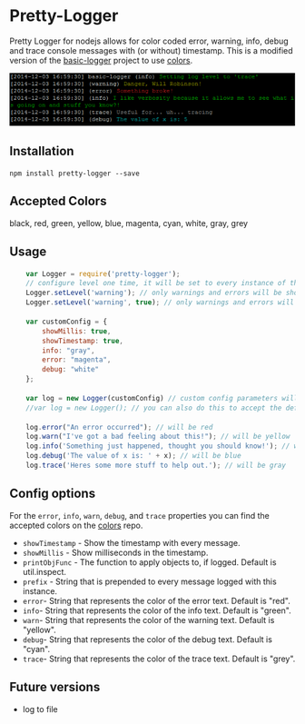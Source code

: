 Pretty-Logger
============

Pretty Logger for nodejs allows for color coded error, warning, info, debug and trace console messages with (or without) timestamp.
This is a modified version of the [basic-logger](https://github.com/sbsoftware/node-basic-logger) project to use [colors](https://github.com/marak/colors.js/). 

<img src="https://raw.githubusercontent.com/LukePammant/pretty-logger/master/screenshots/info.png" alt="Screenshot of pretty logger in action" />

Installation
------------

	npm install pretty-logger --save

Accepted Colors
---------------

black, red, green, yellow, blue, magenta, cyan, white, gray, grey

Usage
-----
```JavaScript
	var Logger = require('pretty-logger');
	// configure level one time, it will be set to every instance of the logger
	Logger.setLevel('warning'); // only warnings and errors will be shown
	Logger.setLevel('warning', true); // only warnings and errors will be shown and no message about the level change will be printed

	var customConfig = {
		showMillis: true,
		showTimestamp: true,
		info: "gray",
		error: "magenta",
		debug: "white"
	};

	var log = new Logger(customConfig) // custom config parameters will be used, defaults will be used for the other parameters
	//var log = new Logger(); // you can also do this to accept the defaults

	log.error("An error occurred"); // will be red
	log.warn("I've got a bad feeling about this!"); // will be yellow
	log.info('Something just happened, thought you should know!'); // will be green
	log.debug('The value of x is: ' + x); // will be blue
	log.trace('Heres some more stuff to help out.'); // will be gray
```

Config options
--------------

For the `error`, `info`, `warn`, `debug`, and `trace` properties you can find the accepted colors on the [colors](https://github.com/marak/colors.js/) repo.

* `showTimestamp` - Show the timestamp with every message.
* `showMillis` - Show milliseconds in the timestamp.
* `printObjFunc` - The function to apply objects to, if logged. Default is util.inspect.
* `prefix` - String that is prepended to every message logged with this instance.
* `error`- String that represents the color of the error text. Default is "red". 
* `info`- String that represents the color of the info text. Default is "green".
* `warn`- String that represents the color of the warning text. Default is "yellow".
* `debug`- String that represents the color of the debug text. Default is "cyan".
* `trace`- String that represents the color of the trace text. Default is "grey".

Future versions
---------------

* log to file
